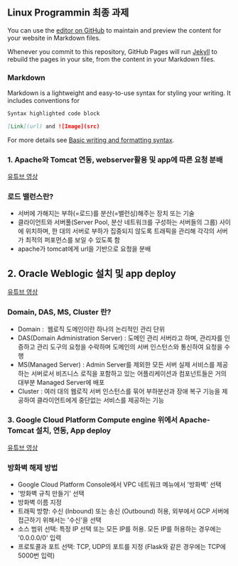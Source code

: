 ## Linux Programmin 최종 과제

You can use the [editor on GitHub](https://github.com/park-yura/linux-programming/edit/main/README.md) to maintain and preview the content for your website in Markdown files.

Whenever you commit to this repository, GitHub Pages will run [Jekyll](https://jekyllrb.com/) to rebuild the pages in your site, from the content in your Markdown files.

### Markdown

Markdown is a lightweight and easy-to-use syntax for styling your writing. It includes conventions for

```markdown
Syntax highlighted code block

[Link](url) and ![Image](src)
```

For more details see [Basic writing and formatting syntax](https://docs.github.com/en/github/writing-on-github/getting-started-with-writing-and-formatting-on-github/basic-writing-and-formatting-syntax).

### 1. Apache와 Tomcat 연동, webserver활용 및 app에 따른 요청 분배
[유튜브 영상]()
### 로드 밸런스란?
- 서버에 가해지는 부하(=로드)를 분산(=밸런싱)해주는 장치 또는 기술
- 클라이언트와 서버풀(Server Pool, 분산 네트워크를 구성하는 서버들의 그룹) 사이에 위치하며, 한 대의 서버로 부하가 집중되지 않도록 트래픽을 관리해 각각의 서버가 최적의 퍼포먼스를 보일 수 있도록 함
- apache가 tomcat에게 url을 기반으로 요청을 분배

## 2. Oracle Weblogic 설치 및 app deploy
[유튜브 영상]()
### Domain, DAS, MS, Cluster 란?
- Domain :  웹로직 도메인이란 하나의 논리적인 관리 단위
- DAS(Domain Administration Server) : 도메인 관리 서버라고 하며, 관리자를 인증하고 관리 도구의 요청을 수락하며 도메인의 서버 인스턴스와 통신하여 요청을 수행
- MS(Managed Server) : Admin Server를 제외한 모든 서버
실제 서비스를 제공하는 서버로서 비즈니스 로직을 포함하고 있는 어플리케이션과 컴포넌트들은 거의 대부분 Managed Server에 배포
- Cluster : 여러 대의 웹로직 서버 인스턴스를 묶어 부하분산과 장애 복구 기능을 제공하여 클라이언트에게 중단없는 서비스를 제공하는 기능


### 3. Google Cloud Platform Compute engine 위에서 Apache-Tomcat  설치, 연동, App deploy
[유튜브 영상]()
### 방화벽 해제 방법
- Google Cloud Platform Console에서 VPC 네트워크 메뉴에서 '방화벽' 선택
- '방화벽 규칙 만들기' 선택
- 방화벽 이름 지정
- 트래픽 방향: 수신 (Inbound) 또는 송신 (Outbound) 허용, 외부에서 GCP 서버에 접근하기 위해서는 '수신'을 선택
- 소스 범위 선택: 특정 IP 선택 또는 모든 IP를 허용.  모든 IP를 허용하는 경우에는 '0.0.0.0/0' 입력
- 프로토콜과 포트 선택: TCP, UDP의 포트를 지정 (Flask와 같은 경우에는 TCP에 5000번 입력)
